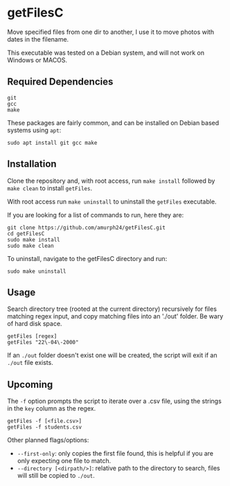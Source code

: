 # getFilesC
Move specified files from one dir to another, I use it to move photos with dates in the filename.

This executable was tested on a Debian system, and will not work on Windows or MACOS.

## Required Dependencies
```
git
gcc
make
```
These packages are fairly common, and can be installed on Debian based systems using `apt`:
```
sudo apt install git gcc make
```

## Installation
Clone the repository and, with root access, run `make install` followed by `make clean` to install `getFiles`.

With root access run `make uninstall` to uninstall the `getFiles` executable.

If you are looking for a list of commands to run, here they are:
```
git clone https://github.com/amurph24/getFilesC.git
cd getFilesC
sudo make install
sudo make clean
```
To uninstall, navigate to the getFilesC directory and run:
```
sudo make uninstall
```

## Usage
Search directory tree (rooted at the current directory) recursively for files matching regex input,
and copy matching files into an './out' folder. Be wary of hard disk space.
```
getFiles [regex]
getFiles "22\-04\-2000"
```
If an `./out` folder doesn't exist one will be created, the script will exit if an `./out` file exists.

## Upcoming
The `-f` option prompts the script to iterate over a .csv file, using the strings in the `key` column as the regex.
```
getFiles -f [<file.csv>]
getFiles -f students.csv
```
Other planned flags/options:
 - `--first-only`: only copies the first file found, this is helpful if you are only expecting one file to match.
 - `--directory [<dirpath/>]`: relative path to the directory to search, files will still be copied to `./out`.
